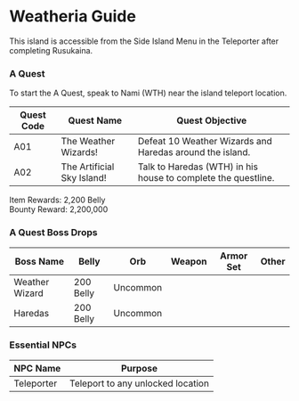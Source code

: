 # Weatheria Guide

This island is accessible from the Side Island Menu in the Teleporter after completing Rusukaina.

### A Quest

To start the A Quest, speak to Nami (WTH) near the island teleport location.

| Quest Code| Quest Name                | Quest Objective|
|-----------|-----------                |-----------|
| A01       | The Weather Wizards!      |Defeat 10 Weather Wizards and Haredas around the island.|
| A02       | The Artificial Sky Island!|Talk to Haredas (WTH) in his house to complete the questline.|

Item Rewards: 2,200 Belly<br>
Bounty Reward: 2,200,000

### A Quest Boss Drops

| Boss Name     | Belly     | Orb      | Weapon    | Armor Set | Other     |
|-----------    |-----------|----------|-----------|-----------|-----------|
| Weather Wizard| 200 Belly | Uncommon |           |           |           |
| Haredas       | 200 Belly | Uncommon |           |           |           |

### Essential NPCs

| NPC Name              | Purpose                                   |
|-------------          |-----------                                |
| Teleporter            | Teleport to any unlocked location         |
